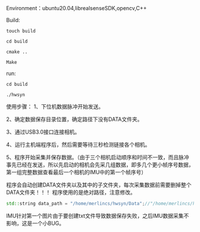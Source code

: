 Environment：ubuntu20.04,librealsenseSDK,opencv,C++

Build:

```
touch build

cd build

cmake ..

Make
```



run:

```
cd build

./hwsyn
```



使用步骤：
1、下位机数据脉冲开始发送。

2、确定数据保存目录位置，确定路径下没有DATA文件夹。

3、通过USB3.0接口连接相机。

4、运行主机端程序后，然后需要等待三秒检测链接各个相机。

5、程序开始采集并保存数据。（由于三个相机启动顺序和时间不一致，而且脉冲事先已经在发送，所以先启动的相机会先采几组数据，即多几个更小帧序号数据，第一组完整数据查看最后一个相机的IMU中的第一个帧序号）

程序会自动创建DATA文件夹以及其中的子文件夹，每次采集数据前需要删掉整个DATA文件夹！！！
程序使用的是绝对路径，注意修改。

```c++
std::string data_path = "/home/merlincs/hwsyn/Data";//"/home/merlincs/hwsyn/Data"根据自己程序位置进行修改
```


IMU针对第一个图片由于要创建txt文件导致数据保存失败，之后IMU数据采集不影响，这是一个小BUG。
